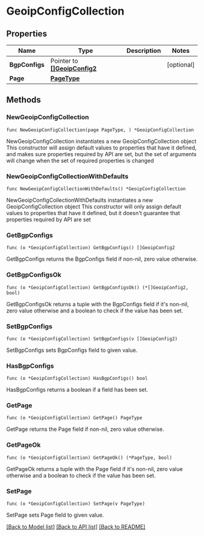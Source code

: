# GeoipConfigCollection

## Properties

Name | Type | Description | Notes
------------ | ------------- | ------------- | -------------
**BgpConfigs** | Pointer to [**[]GeoipConfig2**](GeoipConfig2.md) |  | [optional] 
**Page** | [**PageType**](PageType.md) |  | 

## Methods

### NewGeoipConfigCollection

`func NewGeoipConfigCollection(page PageType, ) *GeoipConfigCollection`

NewGeoipConfigCollection instantiates a new GeoipConfigCollection object
This constructor will assign default values to properties that have it defined,
and makes sure properties required by API are set, but the set of arguments
will change when the set of required properties is changed

### NewGeoipConfigCollectionWithDefaults

`func NewGeoipConfigCollectionWithDefaults() *GeoipConfigCollection`

NewGeoipConfigCollectionWithDefaults instantiates a new GeoipConfigCollection object
This constructor will only assign default values to properties that have it defined,
but it doesn't guarantee that properties required by API are set

### GetBgpConfigs

`func (o *GeoipConfigCollection) GetBgpConfigs() []GeoipConfig2`

GetBgpConfigs returns the BgpConfigs field if non-nil, zero value otherwise.

### GetBgpConfigsOk

`func (o *GeoipConfigCollection) GetBgpConfigsOk() (*[]GeoipConfig2, bool)`

GetBgpConfigsOk returns a tuple with the BgpConfigs field if it's non-nil, zero value otherwise
and a boolean to check if the value has been set.

### SetBgpConfigs

`func (o *GeoipConfigCollection) SetBgpConfigs(v []GeoipConfig2)`

SetBgpConfigs sets BgpConfigs field to given value.

### HasBgpConfigs

`func (o *GeoipConfigCollection) HasBgpConfigs() bool`

HasBgpConfigs returns a boolean if a field has been set.

### GetPage

`func (o *GeoipConfigCollection) GetPage() PageType`

GetPage returns the Page field if non-nil, zero value otherwise.

### GetPageOk

`func (o *GeoipConfigCollection) GetPageOk() (*PageType, bool)`

GetPageOk returns a tuple with the Page field if it's non-nil, zero value otherwise
and a boolean to check if the value has been set.

### SetPage

`func (o *GeoipConfigCollection) SetPage(v PageType)`

SetPage sets Page field to given value.



[[Back to Model list]](../README.md#documentation-for-models) [[Back to API list]](../README.md#documentation-for-api-endpoints) [[Back to README]](../README.md)


